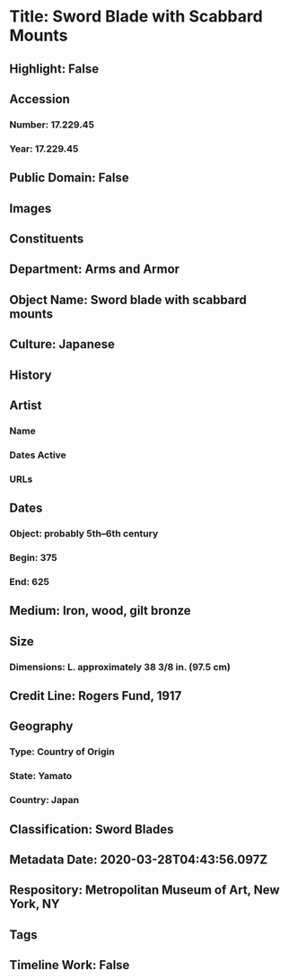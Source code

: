 # Title: Sword Blade with Scabbard Mounts
## Highlight: False
## Accession
### Number: 17.229.45
### Year: 17.229.45
## Public Domain: False
## Images
## Constituents
## Department: Arms and Armor
## Object Name: Sword blade with scabbard mounts
## Culture: Japanese
## History
## Artist
### Name
### Dates Active
### URLs
## Dates
### Object: probably 5th–6th century
### Begin: 375
### End: 625
## Medium: Iron, wood, gilt bronze
## Size
### Dimensions: L. approximately 38 3/8 in. (97.5 cm)
## Credit Line: Rogers Fund, 1917
## Geography
### Type: Country of Origin
### State: Yamato
### Country: Japan
## Classification: Sword Blades
## Metadata Date: 2020-03-28T04:43:56.097Z
## Respository: Metropolitan Museum of Art, New York, NY
## Tags
## Timeline Work: False